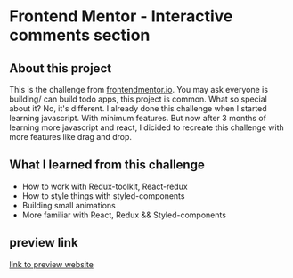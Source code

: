 # Frontend Mentor - Interactive comments section

## About this project

This is the challenge from [frontendmentor.io](frontendmentor.io).
You may ask everyone is building/ can build todo apps, this project is common. What so special about it? No, it's different.
I already done this challenge when I started learning javascript. With minimum features. But now after 3 months of learning more javascript and react, I dicided to recreate this challenge with more features like drag and drop.

## What I learned from this challenge

- How to work with Redux-toolkit, React-redux
- How to style things with styled-components
- Building small animations
- More familiar with React, Redux && Styled-components

## preview link

[link to preview website](https://aqueous-fjord-35030.herokuapp.com/)
